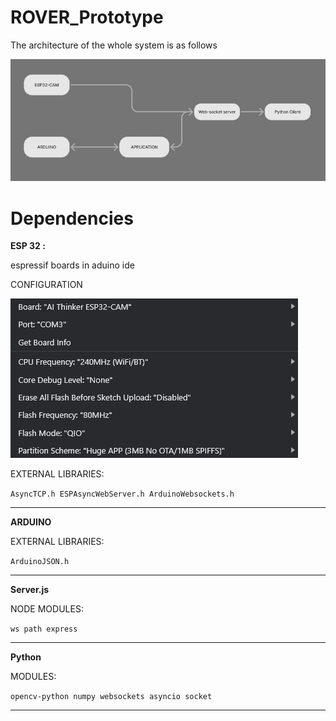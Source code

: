 # ROVER_Prototype
 

The architecture of the whole system is as follows

![System architecture](<IMAGES/Architecture.jpg>)


# Dependencies
**ESP 32 :**

espressif boards in aduino ide

CONFIGURATION

![CONFIGURATION](IMAGES/config.png)

EXTERNAL LIBRARIES:

`AsyncTCP.h ESPAsyncWebServer.h ArduinoWebsockets.h`
***
**ARDUINO**

EXTERNAL LIBRARIES:

`ArduinoJSON.h`
***


**Server.js**

NODE MODULES:

`ws path express`
***

**Python**

MODULES:

`opencv-python numpy websockets asyncio socket`
***